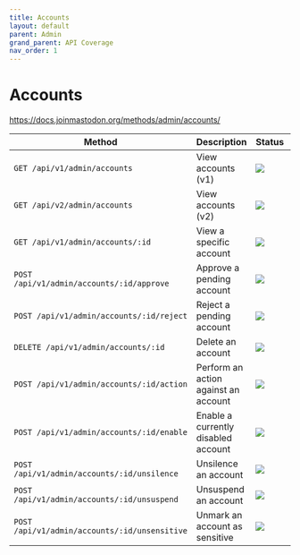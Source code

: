 ```yaml
---
title: Accounts
layout: default
parent: Admin
grand_parent: API Coverage
nav_order: 1
---
```


# Accounts

<a href="https://docs.joinmastodon.org/methods/admin/accounts/" target="_blank">https://docs.joinmastodon.org/methods/admin/accounts/</a>

| Method                                        | Description                          | Status                          | Comments                          | 
|-----------------------------------------------|--------------------------------------|---------------------------------|-----------------------------------|
| `GET /api/v1/admin/accounts`                  | View accounts (v1)                   | <img src="/assets/red16.png">   | Deprecated. Won’t be implemented. |
| `GET /api/v2/admin/accounts`                  | View accounts (v2)                   | <img src="/assets/green16.png"> | Fully supported                   |
| `GET /api/v1/admin/accounts/:id`              | View a specific account              | <img src="/assets/green16.png"> | Fully supported                   |
| `POST /api/v1/admin/accounts/:id/approve`     | Approve a pending account            | <img src="/assets/green16.png"> | Fully supported                   |
| `POST /api/v1/admin/accounts/:id/reject`      | Reject a pending account             | <img src="/assets/green16.png"> | Fully supported                   |
| `DELETE /api/v1/admin/accounts/:id`           | Delete an account                    | <img src="/assets/green16.png"> | Fully supported                   |
| `POST /api/v1/admin/accounts/:id/action`      | Perform an action against an account | <img src="/assets/green16.png"> | Fully supported                   |
| `POST /api/v1/admin/accounts/:id/enable`      | Enable a currently disabled account  | <img src="/assets/green16.png"> | Fully supported                   |
| `POST /api/v1/admin/accounts/:id/unsilence`   | Unsilence an account                 | <img src="/assets/green16.png"> | Fully supported                   |
| `POST /api/v1/admin/accounts/:id/unsuspend`   | Unsuspend an account                 | <img src="/assets/green16.png"> | Fully supported                   |
| `POST /api/v1/admin/accounts/:id/unsensitive` | Unmark an account as sensitive       | <img src="/assets/green16.png"> | Fully supported                   |
